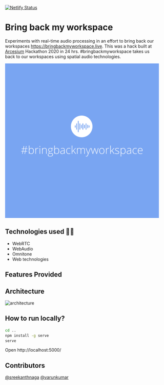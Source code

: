 [![Netlify Status](https://api.netlify.com/api/v1/badges/29b93272-c70f-4ade-8353-87279a52a438/deploy-status)](https://app.netlify.com/sites/bring-back-my-workspace/deploys)

# Bring back my workspace

Experiments with real-time audio processing in an effort to bring back our workspaces https://bringbackmyworkspace.live. This was a hack built at [Arcesium](https://arcesium.com) Hackathon 2020 in 24 hrs. #bringbackmyworkspace takes us back to our workspaces using spatial audio technologies.

![bringbackmyworkspace](./virtual-room/static/img/bbmw.png)

## Technologies used 🧑‍💻

- WebRTC
- WebAudio
- Omnitone
- Web technologies

## Features Provided

## Architecture

![architecture](architecture.png)

## How to run locally?

```bash
cd ..
npm install -g serve
serve
```

Open http://localhost:5000/

## Contributors

[@sreekanthnaga](https://twitter.com/sreekanthnaga)
[@varunkumar](https://twitter.com/varunkumar)
